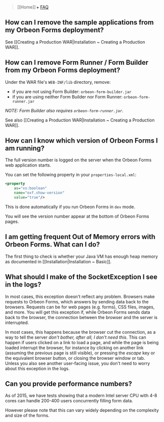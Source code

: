 > [[Home]] ▸ [FAQ](./FAQ)

## How can I remove the sample applications from my Orbeon Forms deployment?

See [[Creating a Production WAR|Installation ~ Creating a Production WAR]].

## How can I remove Form Runner / Form Builder from my Orbeon Forms deployment?

Under the WAR file's `WEB-INF/lib` directory, remove:

- if you are not using Form Builder: `orbeon-form-builder.jar`
- if you are using neither Form Builder nor Form Runner: `orbeon-form-runner.jar`

*NOTE: Form Builder also requires `orbeon-form-runner.jar`.*

See also [[Creating a Production WAR|Installation ~ Creating a Production WAR]].

## How can I know which version of Orbeon Forms I am running?

The full version number is logged on the server when the Orbeon Forms web application starts.

You can set the following property in your `properties-local.xml`:

```xml
<property
    as="xs:boolean"
    name="oxf.show-version"
    value="true"/>
```

This is done automatically if you run Orbeon Forms in `dev` mode.

You will see the version number appear at the bottom of Orbeon Forms pages.

## I am getting frequent Out of Memory errors with Orbeon Forms. What can I do?

The first thing to check is whether your Java VM has enough heap memory as documented in [[Installation|Installation ~ Basic]].

## What should I make of the SocketException I see in the logs?

In most cases, this exception doesn't reflect any problem. Browsers make requests to Orbeon Forms, which answers by sending data back to the browsers. 
Requests can be for web pages (e.g. forms), CSS files, images, and more. You will get this exception if, while Orbeon Forms sends data back to the browser,
the connection between the browser and the server is interrupted.

In most cases, this happens because the browser cut the connection, as a way to tell the server _don't bother, after all, I don't need this_. This can happen 
if users clicked on a link to load a page, and while the page is being loaded interrupt the browser, for instance by clicking on another link (assuming the 
previous page is still visible), or pressing the _escape_ key or the equivalent browser button, or closing the browser window or tab. Unless you also see 
another user-facing issue, you don't need to worry about this exception in the logs.

## Can you provide performance numbers?

As of 2015, we have tests showing that a modern Intel server CPU with 4-8 cores can handle 200-400 users concurrently filling form data.
 
However please note that this can vary widely depending on the complexity and size of the forms.
